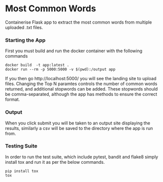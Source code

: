 # Most Common Words

Containerise Flask app to extract the most common words from multiple uploaded .txt files.

### Starting the App
First you must build and run the docker container with the following commands

```
docker build  -t app:latest .
docker run --rm -p 5000:5000 -v $(pwd):/output app
```
If you then go http://localhost:5000/ you will see the landing site to upload files.
Changing the Top N paramtes controls the number of common words returned, and additional 
stopwords can be added. These stopwords should be comma-separated, although the app has 
methods to ensure the correct format.

### Output
When you click submit you will be taken to an output site displaying the results, similarly a csv will be
saved to the directory where the app is run from.

### Testing Suite
In order to run the test suite, which include pytest, bandit and flake8 simply install tox and run it as per the below 
commands.
```
pip install tox
tox
```
